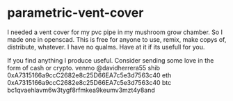# parametric-vent-cover
I needed a vent cover for my pvc pipe in my mushroom grow chamber. So I made one in openscad. This is free for anyone to use, remix, make copys of, distribute, whatever. I have no qualms. Have at it if its usefull for you.



If you find anything I produce useful. Consider sending some love in the form of cash or crypto.
venmo @davidherrera55
shib 0xA7315166a9ccC2682e8c25D66EA7c5e3d7563c40
eth  0xA7315166a9ccC2682e8c25D66EA7c5e3d7563c40
btc  bc1qvaehlavm6w3tygf8rfmkea9keumv3mzt4y8and